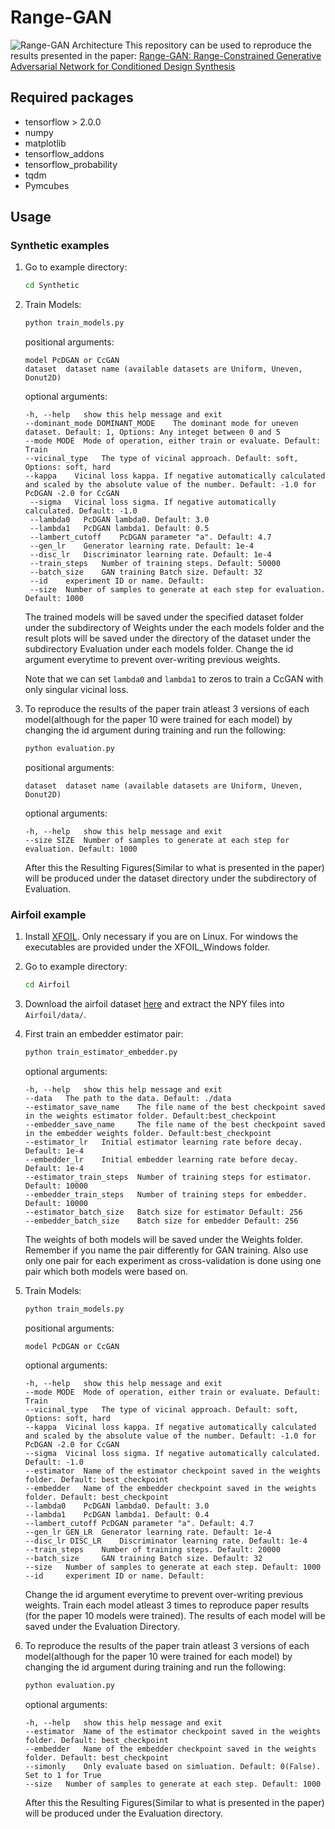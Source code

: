 # Range-GAN
![Range-GAN Architecture](https://github.com/ahnobari/Range-GAN/blob/main/Images/Range-GAN.png?raw=true)
This repository can be used to reproduce the results presented in the paper: [Range-GAN: Range-Constrained Generative Adversarial Network for Conditioned Design Synthesis](https://arxiv.org/abs/2103.06230)

## Required packages

- tensorflow > 2.0.0
- numpy
- matplotlib
- tensorflow_addons
- tensorflow_probability
- tqdm
- Pymcubes

## Usage

### Synthetic examples

1. Go to example directory:

   ```bash
   cd Synthetic
   ```

2. Train Models:

   ```bash
   python train_models.py
   ```

   positional arguments:
    
   ```
   model PcDGAN or CcGAN
   dataset	dataset name (available datasets are Uniform, Uneven, Donut2D)
   ```

   optional arguments:

   ```
   -h, --help   show this help message and exit
   --dominant_mode DOMINANT_MODE    The dominant mode for uneven dataset. Default: 1, Options: Any integet between 0 and 5
   --mode MODE  Mode of operation, either train or evaluate. Default: Train
   --vicinal_type   The type of vicinal approach. Default: soft, Options: soft, hard
   --kappa    Vicinal loss kappa. If negative automatically calculated and scaled by the absolute value of the number. Default: -1.0 for PcDGAN -2.0 for CcGAN
    --sigma   Vicinal loss sigma. If negative automatically calculated. Default: -1.0
    --lambda0   PcDGAN lambda0. Default: 3.0
    --lambda1   PcDGAN lambda1. Default: 0.5
    --lambert_cutoff    PcDGAN parameter "a". Default: 4.7
    --gen_lr    Generator learning rate. Default: 1e-4
    --disc_lr   Discriminator learning rate. Default: 1e-4
    --train_steps   Number of training steps. Default: 50000
    --batch_size    GAN training Batch size. Default: 32
    --id    experiment ID or name. Default:
    --size  Number of samples to generate at each step for evaluation. Default: 1000
   ```

   The trained models will be saved under the specified dataset folder under the subdirectory of Weights under the each models folder and the result plots will be saved under the directory of the dataset under the subdirectory Evaluation under each models folder. Change the id argument everytime to prevent over-writing previous weights.
   
   Note that we can set `lambda0` and `lambda1` to zeros to train a CcGAN with only singular vicinal loss.

3. To reproduce the results of the paper train atleast 3 versions of each model(although for the paper 10 were trained for each model) by changing the id argument during training and run the following:

    ```bash
    python evaluation.py
    ```

    positional arguments:
    
   ```
   dataset	dataset name (available datasets are Uniform, Uneven, Donut2D)
   ```

   optional arguments:


   ```
   -h, --help   show this help message and exit
   --size SIZE  Number of samples to generate at each step for evaluation. Default: 1000
   ```
   
   After this the Resulting Figures(Similar to what is presented in the paper) will be produced under the dataset directory under the subdirectory of Evaluation.

### Airfoil example

1. Install [XFOIL](https://web.mit.edu/drela/Public/web/xfoil/). Only necessary if you are on Linux. For windows the executables are provided under the XFOIL_Windows folder.

2. Go to example directory:

   ```bash
   cd Airfoil
   ```

3. Download the airfoil dataset [here](https://drive.google.com/drive/folders/1x1SrAX28ajLD0T_zbTUhcYxg2M5kudHm?usp=sharing) and extract the NPY files into `Airfoil/data/`.


4. First train an embedder estimator pair:

   ```bash
   python train_estimator_embedder.py
   ```
    optional arguments:

   ```
   -h, --help   show this help message and exit
   --data   The path to the data. Default: ./data
   --estimator_save_name    The file name of the best checkpoint saved in the weights estimator folder. Default:best_checkpoint
   --embedder_save_name     The file name of the best checkpoint saved in the embedder weights folder. Default:best_checkpoint
   --estimator_lr   Initial estimator learning rate before decay. Default: 1e-4
   --embedder_lr    Initial embedder learning rate before decay. Default: 1e-4
   --estimator_train_steps  Number of training steps for estimator. Default: 10000
   --embedder_train_steps   Number of training steps for embedder. Default: 10000
   --estimator_batch_size   Batch size for estimator Default: 256
   --embedder_batch_size    Batch size for embedder Default: 256
   ```

   The weights of both models will be saved under the Weights folder. Remember if you name the pair differently for GAN training. Also use only one pair for each experiment as cross-validation is done using one pair which both models were based on.

5. Train Models:

   ```bash
   python train_models.py
   ```

   positional arguments:
    
   ```
   model PcDGAN or CcGAN
   ```

   optional arguments:

   ```
   -h, --help   show this help message and exit
   --mode MODE  Mode of operation, either train or evaluate. Default: Train
   --vicinal_type   The type of vicinal approach. Default: soft, Options: soft, hard
   --kappa  Vicinal loss kappa. If negative automatically calculated and scaled by the absolute value of the number. Default: -1.0 for PcDGAN -2.0 for CcGAN
   --sigma  Vicinal loss sigma. If negative automatically calculated. Default: -1.0
   --estimator  Name of the estimator checkpoint saved in the weights folder. Default: best_checkpoint
   --embedder   Name of the embedder checkpoint saved in the weights folder. Default: best_checkpoint
   --lambda0    PcDGAN lambda0. Default: 3.0
   --lambda1    PcDGAN lambda1. Default: 0.4
   --lambert_cutoff PcDGAN parameter "a". Default: 4.7
   --gen_lr GEN_LR  Generator learning rate. Default: 1e-4
   --disc_lr DISC_LR    Discriminator learning rate. Default: 1e-4
   --train_steps    Number of training steps. Default: 20000
   --batch_size     GAN training Batch size. Default: 32
   --size   Number of samples to generate at each step. Default: 1000
   --id     experiment ID or name. Default:
   ```
   Change the id argument everytime to prevent over-writing previous weights. Train each model atleast 3 times to reproduce paper results (for the paper 10 models were trained). The results of each model will be saved under the Evaluation Directory.


6. To reproduce the results of the paper train atleast 3 versions of each model(although for the paper 10 were trained for each model) by changing the id argument during training and run the following:

    ```bash
    python evaluation.py
    ```

   optional arguments:


   ```
   -h, --help   show this help message and exit
   --estimator  Name of the estimator checkpoint saved in the weights folder. Default: best_checkpoint
   --embedder   Name of the embedder checkpoint saved in the weights folder. Default: best_checkpoint
   --simonly    Only evaluate based on simluation. Default: 0(False). Set to 1 for True
   --size   Number of samples to generate at each step. Default: 1000
   ```
   
   After this the Resulting Figures(Similar to what is presented in the paper) will be produced under the Evaluation directory.